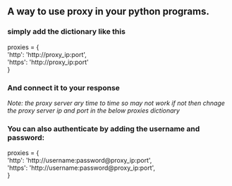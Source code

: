 <h2>
A way to use proxy in your python programs.
</h2>
<h3>
simply add the dictionary like this
</h3>
<p>
proxies = {<br>
'http': 'http://proxy_ip:port',<br>
'https': 'http://proxy_ip:port'<br>
}
</p>
<h3>
And connect it to your response
</h3>
<i>
Note: the proxy server ary time to time so may not work if not then chnage the proxy server ip and port in the below proxies dictionary
</i>

<h3>
You can also authenticate by adding the username and password:
</h3>
<p>
proxies = {<br>
    'http': 'http://username:password@proxy_ip:port',<br>
    'https': 'http://username:password@proxy_ip:port',<br>
}
</p>
